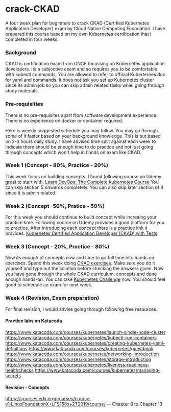 # crack-CKAD
A four week plan for beginners to crack CKAD (Certified Kubernetes Application Developer) exam by Cloud Native Computing Foundation.
I have prepared this course based on my own Kubernetes certification that I completed in four weeks. 

### Background

CKAD is certification exam from CNCF focussing on Kubernetes application developers. Its a subjective exam and so requires you to be comfortable with kubectl commands. You are allowed to refer to official Kuberternes doc for yaml and commands. It does not ask you set up Kubernetes cluster since its admin job so you can skip admin related tasks whiel going through study materials.  

### Pre-requisities

There is no pre-requisites apart from software development experience. 
There is no experience on docker or container required.

Here is weekly suggested schedule you may follow. You may go through some of it faster based on your background knowledge. 
This is put based on 2-3 hours daily study. I have advised time split against each week to indicate there should be enough time to do practice and not just going through concepts which won't help in hands on exam like CKAD.

### Week 1 (Concept - 80%, Practice - 20%)

This week focus on building concepts. I found following course on Udemy great to start with. 
[Learn DevOps: The Complete Kubernetes Course](https://www.udemy.com/learn-devops-the-complete-kubernetes-course/)
You can skip section 5 onwards completely. You can also skip later section of 4 since it is admin related.

### Week 2 (Concept -50%, Pratice - 50%)

For this week you should continue to build concept while increaing your practice time.
Following course on Udemy provides a good platform for you to practice. After introducing each concept there is a practice link it provides. 
[Kubernetes Certified Application Developer (CKAD) with Tests](https://www.udemy.com/certified-kubernetes-application-developer)

### Week 3 (Concept - 20%, Practice - 80%) 

Now its enough of concepts now and time to go full time into hands on exercises. 
Spend this week doing [CKAD exercises](https://github.com/dgkanatsios/CKAD-exercises). 
Make sure you do it yourself and type out the solution before checking the anwsers given.
Now you have gone through the whole CKAD curriculum, concepts and done enough hands-on.
You can take [Kubernetes Challenge](https://kodekloud.com/p/practice-test-kubernetes-challenge-1-wordpress) now.
You should feel good to schedule an exam for next week. 

### Week 4 (Revision, Exam preparation)

For final revision, I would advise going through following free resources.

#### Practice labs on Katacoda
https://www.katacoda.com/courses/kubernetes/launch-single-node-cluster
https://www.katacoda.com/courses/kubernetes/kubectl-run-containers
https://www.katacoda.com/courses/kubernetes/creating-kubernetes-yaml-definitions
https://www.katacoda.com/courses/kubernetes/guestbook
https://www.katacoda.com/courses/kubernetes/networking-introduction
https://www.katacoda.com/courses/kubernetes/storage-introduction
https://www.katacoda.com/courses/kubernetes/liveness-readiness-healthchecks
https://www.katacoda.com/courses/kubernetes/managing-secrets

#### Revision - Concepts
https://courses.edx.org/courses/course-v1:LinuxFoundationX+LFS158x+2T2019/course/   -- Chapter 8 to Chapter 13

